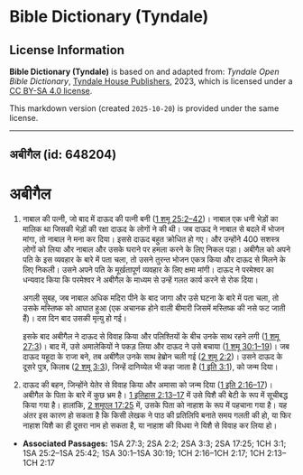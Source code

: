 # Bible Dictionary (Tyndale)

## License Information

**Bible Dictionary (Tyndale)** is based on and adapted from: _Tyndale Open Bible Dictionary_, [Tyndale House Publishers](https://tyndaleopenresources.com/), 2023, which is licensed under a [CC BY-SA 4.0 license](https://creativecommons.org/licenses/by-sa/4.0/legalcode.en).

This markdown version (created `2025-10-20`) is provided under the same license.



--------------------------------

## अबीगैल (id: 648204)

अबीगैल
======

1. नाबाल की पत्नी, जो बाद में दाऊद की पत्नी बनी ([1 शमू 25:2–42](https://ref.ly/1Sam25:2-1Sam25:42))। नाबाल एक धनी भेड़ों का मालिक था जिसकी भेड़ों की रक्षा दाऊद के लोगों ने की थी। जब दाऊद ने नाबाल से बदले में भोजन मांगा, तो नाबाल ने मना कर दिया। इससे दाऊद बहुत क्रोधित हो गए। और उन्होंने 400 सशस्त्र लोगों को लिया और नाबाल और उसके घराने पर हमला करने के लिए निकल पड़ा। अबीगैल को अपने पति के इस व्यवहार के बारे में पता चला, तो उसने तुरन्त भोजन एकत्र किया और दाऊद से मिलने के लिए निकली। उसने अपने पति के मूर्खतापूर्ण व्यवहार के लिए क्षमा मांगी। दाऊद ने परमेश्वर का धन्यवाद किया कि परमेश्वर ने अबीगैल के माध्यम से उन्हें गलत कार्य करने से रोक दिया।

    अगली सुबह, जब नाबाल अधिक मदिरा पीने के बाद जागा और उसे घटना के बारे में पता चला, तो उसके मस्तिष्क को आघात हुआ (एक अचानक होने वाली बीमारी जिसमें मस्तिष्क की नसे फट जाती हैं)। दस दिन बाद उसकी मृत्यु हो गई।

    इसके बाद अबीगैल ने दाऊद से विवाह किया और पलिश्तियों के बीच उनके साथ रहने लगी ([1 शमू 27:3](https://ref.ly/1Sam27:3))। बाद में, उसे अमालेकियों ने पकड़ लिया और दाऊद ने उसे बचाया ([1 शमू 30:1–19](https://ref.ly/1Sam30:1-1Sam30:19))। जब दाऊद यहूदा के राजा बने, तब अबीगैल उनके साथ हेब्रोन चली गई ([2 शमू 2:2](https://ref.ly/2Sam2:2))। उसने दाऊद के दूसरे पुत्र, किलाब ([2 शमू 3:3](https://ref.ly/2Sam3:3)), जिन्हें दानिय्येल भी कहा जाता है ([1 इति 3:1](https://ref.ly/1Chr3:1)), को जन्म दिया।

2. दाऊद की बहन, जिन्होंने येतेर से विवाह किया और अमासा को जन्म दिया ([1 इति 2:16–17](https://ref.ly/1Chr2:16-1Chr2:17))। अबीगैल के पिता के बारे में कुछ भ्रम है। [1 इतिहास 2:13–17](https://ref.ly/1Chr2:13-1Chr2:17) में उसे यिशै की बेटी के रूप में सूचीबद्ध किया गया है। हालांकि, [2 शमूएल 17:25](https://ref.ly/2Sam17:25) में, उसके पिता को नाहाश के रूप में पहचाना गया है। यह अंतर इस कारण हो सकता है कि किसी लेखक ने पाठ की प्रतिलिपि बनाते समय गलती की हो, या फिर नाहाश यिशै का ही दूसरा नाम हो सकता है, या नाहाश की विधवा ने यिशै से विवाह कर लिया हो।

* **Associated Passages:** 1SA 27:3; 2SA 2:2; 2SA 3:3; 2SA 17:25; 1CH 3:1; 1SA 25:2–1SA 25:42; 1SA 30:1–1SA 30:19; 1CH 2:16–1CH 2:17; 1CH 2:13–1CH 2:17

